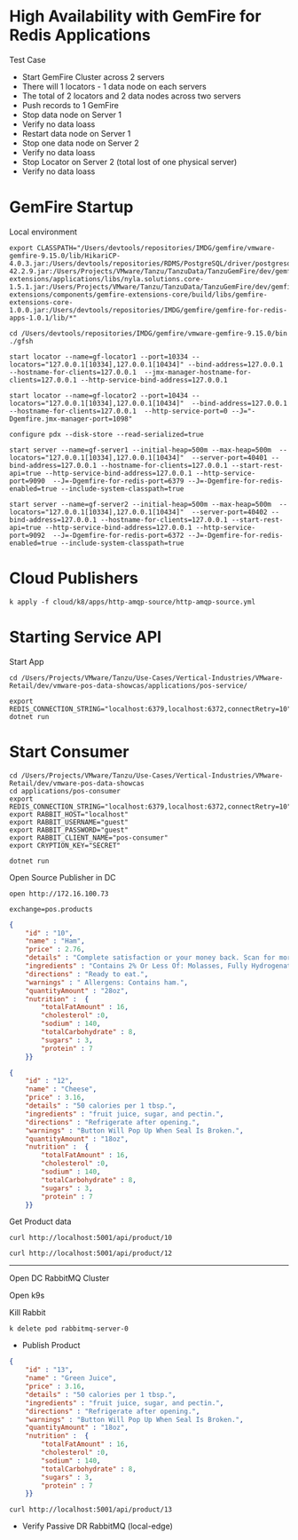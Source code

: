

# High Availability with GemFire for Redis Applications

Test Case

- Start GemFire Cluster across 2 servers
- There will 1 locators - 1 data node on each servers
- The total of 2 locators and 2 data nodes across two servers
- Push records to 1 GemFire
- Stop data node on Server 1
- Verify no data loass
- Restart data node on Server 1
- Stop one data node on Server 2
- Verify no data loass
- Stop Locator on Server 2 (total lost of one physical server)
- Verify no data loass

# GemFire Startup

Local environment


```shell
export CLASSPATH="/Users/devtools/repositories/IMDG/gemfire/vmware-gemfire-9.15.0/lib/HikariCP-4.0.3.jar:/Users/devtools/repositories/RDMS/PostgreSQL/driver/postgresql-42.2.9.jar:/Users/Projects/VMware/Tanzu/TanzuData/TanzuGemFire/dev/gemfire-extensions/applications/libs/nyla.solutions.core-1.5.1.jar:/Users/Projects/VMware/Tanzu/TanzuData/TanzuGemFire/dev/gemfire-extensions/components/gemfire-extensions-core/build/libs/gemfire-extensions-core-1.0.0.jar:/Users/devtools/repositories/IMDG/gemfire/gemfire-for-redis-apps-1.0.1/lib/*"
```

```shell
cd /Users/devtools/repositories/IMDG/gemfire/vmware-gemfire-9.15.0/bin
./gfsh
```
```shell
start locator --name=gf-locator1 --port=10334 --locators="127.0.0.1[10334],127.0.0.1[10434]" --bind-address=127.0.0.1 --hostname-for-clients=127.0.0.1  --jmx-manager-hostname-for-clients=127.0.0.1 --http-service-bind-address=127.0.0.1
```
```shell
start locator --name=gf-locator2 --port=10434 --locators="127.0.0.1[10334],127.0.0.1[10434]"  --bind-address=127.0.0.1 --hostname-for-clients=127.0.0.1  --http-service-port=0 --J="-Dgemfire.jmx-manager-port=1098"
```

```shell
configure pdx --disk-store --read-serialized=true
```

```shell
start server --name=gf-server1 --initial-heap=500m --max-heap=500m  --locators="127.0.0.1[10334],127.0.0.1[10434]"  --server-port=40401 --bind-address=127.0.0.1 --hostname-for-clients=127.0.0.1 --start-rest-api=true --http-service-bind-address=127.0.0.1 --http-service-port=9090  --J=-Dgemfire-for-redis-port=6379 --J=-Dgemfire-for-redis-enabled=true --include-system-classpath=true 
```

```shell
start server --name=gf-server2 --initial-heap=500m --max-heap=500m  --locators="127.0.0.1[10334],127.0.0.1[10434]"  --server-port=40402 --bind-address=127.0.0.1 --hostname-for-clients=127.0.0.1 --start-rest-api=true --http-service-bind-address=127.0.0.1 --http-service-port=9092  --J=-Dgemfire-for-redis-port=6372 --J=-Dgemfire-for-redis-enabled=true --include-system-classpath=true 
```

# Cloud Publishers


```shell
k apply -f cloud/k8/apps/http-amqp-source/http-amqp-source.yml
```

# Starting Service API

Start App

```shell
cd /Users/Projects/VMware/Tanzu/Use-Cases/Vertical-Industries/VMware-Retail/dev/vmware-pos-data-showcas/applications/pos-service/

export REDIS_CONNECTION_STRING="localhost:6379,localhost:6372,connectRetry=10"
dotnet run
```

# Start Consumer


```shell
cd /Users/Projects/VMware/Tanzu/Use-Cases/Vertical-Industries/VMware-Retail/dev/vmware-pos-data-showcas
cd applications/pos-consumer
export REDIS_CONNECTION_STRING="localhost:6379,localhost:6372,connectRetry=10"
export RABBIT_HOST="localhost"
export RABBIT_USERNAME="guest"
export RABBIT_PASSWORD="guest"
export RABBIT_CLIENT_NAME="pos-consumer"
export CRYPTION_KEY="SECRET"

dotnet run
```


Open Source Publisher in DC

```shell
open http://172.16.100.73
```

```properties
exchange=pos.products
```

```json
{ 
    "id" : "10", 
    "name" : "Ham", 
    "price" : 2.76, 
    "details" : "Complete satisfaction or your money back. Scan for more food information.", 
    "ingredients" : "Contains 2% Or Less Of: Molasses, Fully Hydrogenated Vegetable Oils (Rapeseed And Soybean), Mono And Diglycerides, Salt.", 
    "directions" : "Ready to eat.", 
    "warnings" : " Allergens: Contains ham.", 
    "quantityAmount" : "28oz", 
    "nutrition" :  {
        "totalFatAmount" : 16,
        "cholesterol" :0,
        "sodium" : 140,
        "totalCarbohydrate" : 8,
        "sugars" : 3,
        "protein" : 7
    }}
```


```json
{ 
    "id" : "12", 
    "name" : "Cheese", 
    "price" : 3.16, 
    "details" : "50 calories per 1 tbsp.", 
    "ingredients" : "fruit juice, sugar, and pectin.", 
    "directions" : "Refrigerate after opening.", 
    "warnings" : "Button Will Pop Up When Seal Is Broken.", 
    "quantityAmount" : "18oz", 
    "nutrition" :  {
        "totalFatAmount" : 16,
        "cholesterol" :0,
        "sodium" : 140,
        "totalCarbohydrate" : 8,
        "sugars" : 3,
        "protein" : 7
    }}
```

Get Product data
```shell
curl http://localhost:5001/api/product/10
```
```shell
curl http://localhost:5001/api/product/12
```


----------------------------------

Open DC RabbitMQ Cluster



Open k9s

Kill Rabbit


```shell
k delete pod rabbitmq-server-0
```

- Publish Product


```json
{ 
    "id" : "13", 
    "name" : "Green Juice", 
    "price" : 3.16, 
    "details" : "50 calories per 1 tbsp.", 
    "ingredients" : "fruit juice, sugar, and pectin.", 
    "directions" : "Refrigerate after opening.", 
    "warnings" : "Button Will Pop Up When Seal Is Broken.", 
    "quantityAmount" : "18oz", 
    "nutrition" :  {
        "totalFatAmount" : 16,
        "cholesterol" :0,
        "sodium" : 140,
        "totalCarbohydrate" : 8,
        "sugars" : 3,
        "protein" : 7
    }}
```


```shell
curl http://localhost:5001/api/product/13
```


- Verify Passive DR RabbitMQ (local-edge)


